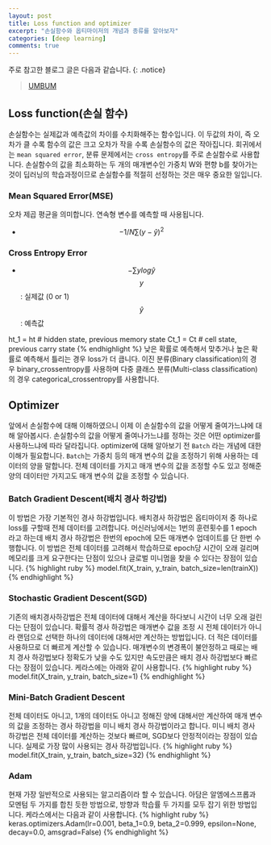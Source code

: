 ```yaml
---
layout: post
title: Loss function and optimizer
excerpt: "손실함수와 옵티마이저의 개념과 종류를 알아보자"
categories: [deep learning]
comments: true
---
```


주로 참고한 블로그 글은 다음과 같습니다.
{: .notice}
 
 > [UMBUM](https://umbum.tistory.com/222)

## Loss function(손실 함수)
손실함수는 실제값과 예측값의 차이를 수치화해주는 함수입니다. 이 두값의 차이, 즉 오차가 클 수록 함수의 값은 크고 오차가 작을 수록 손실함수의 값은 작아집니다. 회귀에서는 `mean squared error`, 분류 문제에서는 `cross entropy`를 주로 손실함수로 사용합니다. 손실함수의 값을 최소화하는 두 개의 매개변수인 가중치 W와 편향 b를 찾아가는 것이 딥러닝의 학습과정이므로 손실함수를 적절히 선정하는 것은 매우 중요한 일입니다.

### Mean Squared Error(MSE)
오차 제곱 평균을 의미합니다. 연속형 변수를 예측할 때 사용됩니다.
* $$-1/N \sum (y-\hat{y})^2 $$

### Cross Entropy Error 

* $$-\sum ylog\hat{y} $$
$$y$$: 실제값 (0 or 1) 
$$\hat{y}$$ : 예측값

ht_1 = ht # hidden state, previous memory state Ct_1 = Ct # cell state, previous carry state {% endhighlight %}
낮은 확률로 예측해서 맞추거나 높은 확률로 예측해서 틀리는 경우 loss가 더 큽니다. 이진 분류(Binary classification)의 경우 binary_crossentropy를 사용하며 다중 클래스 분류(Multi-class classification)의 경우  categorical_crossentropy를 사용합니다. 

## Optimizer
앞에서 손실함수에 대해 이해하였으니 이제 이 손실함수의 값을 어떻게 줄여가느냐에 대해 알아봅시다. 손실함수의 값을 어떻게 줄여나가느냐를 정하는 것은 어떤 optimizer를 사용하느냐에 따라 달라집니다. optimizer에 대해 알아보기 전 `Batch` 라는 개념에 대한 이해가 필요합니다. `Batch`는 가중치 등의 매개 변수의 값을 조정하기 위해 사용하는 데이터의 양을 말합니다. 전체 데이터를 가지고 매개 변수의 값을 조정할 수도 있고 정해준 양의 데이터만 가지고도 매개 변수의 값을 조정할 수 있습니다. 
### Batch Gradient Descent(배치 경사 하강법)
이 방법은 가장 기본적인 경사 하강법입니다. 배치경사 하강법은 옵티마이저 중 하나로 loss를 구할때 전체 데이터를 고려합니다. 머신러닝에서는 1번의 훈련횟수를 1 epoch라고 하는데 배치 경사 하강법은 한번의 epoch에 모든 매개변수 업데이트를 단 한번 수행합니다. 이 방법은 전체 데이터를 고려해서 학습하므로 epoch당 시간이 오래 걸리며 메모리를 크게 요구한다는 단점이 있으나 글로벌 미니멈을 찾을 수 있다는 장점이 있습니다. 
{% highlight ruby %} 
model.fit(X_train, y_train, batch_size=len(trainX))
{% endhighlight %}
### Stochastic Gradient Descent(SGD)
기존의 배치경사하강법은 전체 데이터에 대해서 계산을 하다보니 시간이 너무 오래 걸린다는 단점이 있습니다. 확률적 경사 하강법은 매개변수 값을 조정 시 전체 데이터가 아니라 랜덤으로 선택한 하나의 데이터에 대해서만 계산하는 방법입니다. 더 적은 데이터를 사용하므로 더 빠르게 계산할 수 있습니다. 매개변수의 변경폭이 불안정하고 때로는 배치 경사 하강법보다 정확도가 낮을 수도 있지만 속도만큼은 배치 경사 하강법보다 빠르다는 장점이 있습니다. 케라스에는 아래와 같이 사용합니다.
{% highlight ruby %} 
model.fit(X_train, y_train, batch_size=1)
{% endhighlight %}
### Mini-Batch Gradient Descent
전체 데이터도 아니고, 1개의 데이터도 아니고 정해진 양에 대해서만 계산하여 매개 변수의 값을 조정하는 경사 하강법을 미니 배치 경사 하강법이라고 합니다. 미니 배치 경사 하강법은 전체 데이터를 계산하는 것보다 빠르며, SGD보다 안정적이라는 장점이 있습니다. 실제로 가장 많이 사용되는 경사 하강법입니다.
{% highlight ruby %} 
model.fit(X_train, y_train, batch_size=32)
{% endhighlight %}
### Adam
현재 가장 일반적으로 사용되는 알고리즘이라 할 수 있습니다. 아담은 알엠에스프롭과 모멘텀 두 가지를 합친 듯한 방법으로, 방향과 학습률 두 가지를 모두 잡기 위한 방법입니다. 케라스에서는 다음과 같이 사용합니다.
{% highlight ruby %} 
keras.optimizers.Adam(lr=0.001, beta_1=0.9, beta_2=0.999, epsilon=None, decay=0.0, amsgrad=False)
{% endhighlight %}

